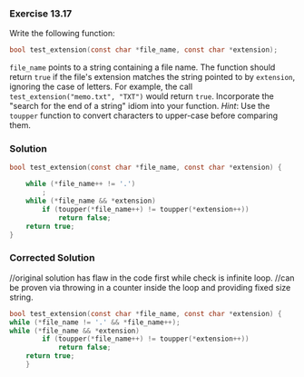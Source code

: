 ### Exercise 13.17

Write the following function:

```c
bool test_extension(const char *file_name, const char *extension);
```

`file_name` points to a string containing a file name. The function should
return `true` if the file's extension matches the string pointed to by
`extension`, ignoring the case of letters. For example, the call
`test_extension("memo.txt", "TXT")` would return `true`. Incorporate the "search
for the end of a string" idiom into your function. *Hint*: Use the `toupper`
function to convert characters to upper-case before comparing them.

### Solution

```c
bool test_extension(const char *file_name, const char *extension) {

    while (*file_name++ != '.')
        ;
    while (*file_name && *extension)
        if (toupper(*file_name++) != toupper(*extension++))
            return false;
    return true;
}
```
### Corrected Solution
//original solution has flaw in the code first while check is infinite loop.
//can be proven via throwing in a counter inside the loop and providing fixed size string.
```c
bool test_extension(const char *file_name, const char *extension) {
while (*file_name != '.' && *file_name++);
while (*file_name && *extension)
        if (toupper(*file_name++) != toupper(*extension++))
            return false;
    return true;
    }
    
```
